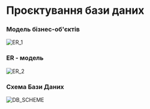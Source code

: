 # Проєктування бази даних

### Модель бізнес-об'єктів

![ER_1](http://www.plantuml.com/plantuml/png/VPJLijmm38QlI--WIQ_ApCpCxGDuOsNNNKF6TWfFVqXpelL8avi5VR-iNp8yBTNaEWL_vYG00CRgwd_uQSfM12v74r16BPO-kx6w52KirTIfQ4d6UXTH4ZFLJSfAl1ItZcX_fZCdYSwUu5A-T9uz2rjmQPASdC4bAz1iJkInFpMFBS8bt-2cdQyv_SQ-QZ4QiGB4b2KdpohSdIbzxjIZDbjNIjK55Iql1SAS8g5F7Y9qLo_2-UvmIw6xTX6kTKBF_Vqgc4L0p92Y68ppYjZrMprXDANyJTdISGCAyd7ZshmyNFA2K0KQiu1p4JfF39LcFs5O7UEqEfm8_4GJFgAnS7QuFjmPXWQ-n3_equWPLFpjcHv_-rsF7-o2dVhwoKIpngnhljIDGFJ9PYvVVWpK2jm75qirFNuXBVSZHP5LtvujyuCE5ddRoRAMEbgKq2VX-VHQvVJIdhDccZMKhEpvirpTO2XR12_N_oFgX4wq9F8T4GBlOlDeDTNec3QkMC1tGnV8rqJes88G24DoZis3-nIZdOBV1m00)

### ER -  модель

![ER_2](http://www.plantuml.com/plantuml/png/dLArUiCm49vBxt2VjtAxPWepHyckMWOP97_IkPnd3pCdPj_z94Xgf0hZCBYxlhi6i0Ho_86cafvb8loDQm22XbO2UgbsffXgFqrhpDAcuX5oARPRb0LSZ2YaLCjrIAhMd7LeZAvK2_ous1y_Lgm9rVuXNwerTuJ5Y4n0jvDhxrQULJLIZFL5qRCfaXl7VzeLigijTIYa5L8UR1O5D_rTu8Xg_IKLEnnpMxzdAMvpYwLm8os0ae5rS9PJ2hbDbolCH-wbEiaLPXDwzfhZJtHmgKYgKzaLf6Q57vQQ5s7s3yRR4pmOyFmCnliJl1kJ6J-CcEtPAMYyYnQG-3XcssSnHJF80Z6cBVAEdabBi3WCXW00)

### Схема Бази Даних

![DB_SCHEME](https://github.com/dmitriy-uvin/operating_project_system/blob/master/src/images/db_schema.png)
